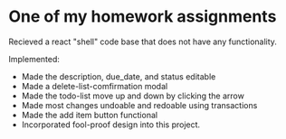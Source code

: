 # One of my homework assignments

Recieved a react "shell" code base that does not have any functionality.

Implemented:

* Made the description, due_date, and status editable
* Made a delete-list-comfirmation modal 
* Made the todo-list move up and down by clicking the arrow
* Made most changes undoable and redoable using transactions
* Made the add item button functional
* Incorporated fool-proof design into this project.
